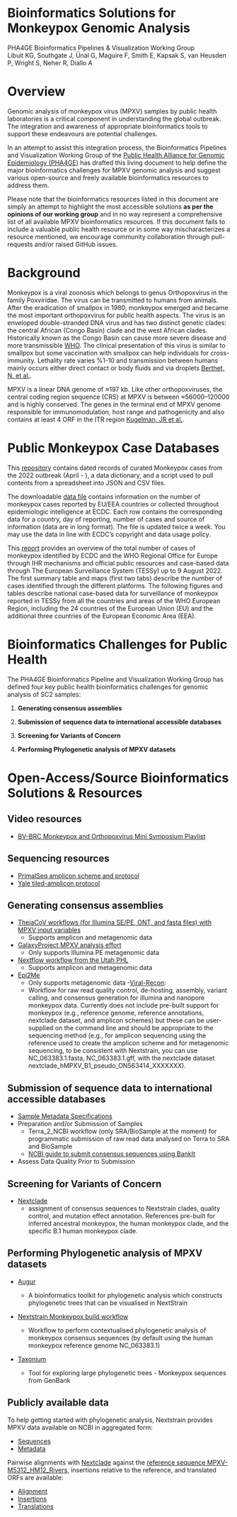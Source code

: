 # **Bioinformatics Solutions for Monkeypox Genomic Analysis**

PHA4GE Bioinformatics Pipelines &amp; Visualization Working Group <br/>
Libuit KG, Southgate J, Ünal G, Maguire F, Smith E, Kapsak S, van Heusden P, Wright S, Neher R, Diallo A

# Overview

Genomic analysis of monkeypox virus (MPXV) samples by public health laboratories is a critical component in understanding the global outbreak. The integration and awareness of appropriate bioinformatics tools to support these endeavours are potential challenges.

 In an attempt to assist this integration process, the Bioinformatics Pipelines and Visualization Working Group of the [Public Health Alliance for Genomic Epidemiology (PHA4GE)](https://www.pha4ge.org) has drafted this living document to help define the major bioinformatics challenges for MPXV genomic analysis and suggest various open-source and freely available bioinformatics resources to address them.

Please note that the bioinformatics resources listed in this document are simply an attempt to highlight the most accessible solutions **as per the opinions of our working group** and in no way represent a comprehensive list of all available MPXV bioinformatics resources. If this document fails to include a valuable public health resource or in some way mischaracterizes a resource mentioned, we encourage community collaboration through pull-requests and/or raised GitHub issues.


# Background

Monkeypox is a viral zoonosis which belongs to genus Orthopoxvirus in the family Poxviridae. The virus can be transmitted to humans from animals. After the eradication of smallpox in 1980, monkeypox emerged and became the most important orthopoxvirus for public health aspects. The virus is an enveloped double-stranded DNA virus and has two distinct genetic clades: the central African (Congo Basin) clade and the west African clades. Historically known as the Congo Basin can cause more severe disease and more transmissible [WHO](https://www.who.int/news-room/fact-sheets/detail/monkeypox). The clinical presentation of this virus is similar to smallpox but some vaccination with smallpox can help individuals for cross-immunity. Lethality rate varies %1-10 and transmission between humans mainly occurs either direct contact or body fluids and via droplets [Berthet, N. et al.](https://rdcu.be/cTOiG). 

MPXV is a linear DNA genome of ≈197 kb. Like other orthopoxviruses, the central coding region sequence (CRS) at MPXV is between ≈56000–120000 and is highly conserved. The genes in the terminal end of MPXV genome responsible for immunomodulation, host range and pathogenicity and also contains at least 4 ORF in the ITR region [Kugelman, JR et al.](https://www.ncbi.nlm.nih.gov/pmc/articles/PMC3901482/).  


# Public Monkeypox Case Databases

This [repository](https://github.com/globaldothealth/monkeypox) contains dated records of curated Monkeypox cases from the 2022 outbreak (April - ), a data dictionary, and a script used to pull contents from a spreadsheet into JSON and CSV files.

The downloadable [data file](https://www.ecdc.europa.eu/en/publications-data/data-monkeypox-cases-eueea) contains information on the number of monkeypox cases reported by EU/EEA countries or collected throughout epidemiologic intelligence at ECDC. Each row contains the corresponding data for a country, day of reporting, number of cases and source of information (data are in long format). The file is updated twice a week. You may use the data in line with ECDC’s copyright and data usage policy.

This [report](https://monkeypoxreport.ecdc.europa.eu/) provides an overview of the total number of cases of monkeypox identified by ECDC and the WHO Regional Office for Europe through IHR mechanisms and official public resources and case-based data through The European Surveillance System (TESSy) up to 9 August 2022. The first summary table and maps (first two tabs) describe the number of cases identified through the different platforms. The following figures and tables describe national case-based data for surveillance of monkeypox reported in TESSy from all the countries and areas of the WHO European Region, including the 24 countries of the European Union (EU) and the additional three countries of the European Economic Area (EEA).


# Bioinformatics Challenges for Public Health

The PHA4GE Bioinformatics Pipeline and Visualization Working Group has defined four key public health bioinformatics challenges for genomic analysis of SC2 samples:

1. **Generating consensus assemblies** 

2. **Submission of sequence data to international accessible databases** 

3. **Screening for Variants of Concern** 

4. **Performing Phylogenetic analysis of MPXV datasets** 

# Open-Access/Source Bioinformatics Solutions & Resources

## Video resources

- [BV-BRC Monkeypox and Orthopoxvirus Mini Symposium Playlist](https://youtube.com/playlist?list=PLWfOyhOW_OavOhvmuyUf19nsYASClMnXU)

## Sequencing resources

- [PrimalSeq amplicon scheme and protocol](https://www.protocols.io/view/monkeypox-virus-multiplexed-pcr-amplicon-sequencin-cd8ds9s6)
- [Yale tiled-amplicon protocol](https://www.protocols.io/view/monkeypox-virus-multiplexed-pcr-amplicon-sequencin-5qpvob1nbl4o/v2)


## Generating consensus assemblies
- [TheiaCoV workflows (for Illumina SE/PE, ONT, and fasta files) with MPXV input variables](https://www.protocols.io/view/monkeypox-virus-multiplexed-pcr-amplicon-sequencin-cd8ds9s6)
    - Supports amplicon and metagenomic data
- [GalaxyProject MPXV analysis effort](https://galaxyproject.org/projects/mpxv/)
    - Only supports Illumina PE metagenomic data
- [Nextflow workflow from the Utah PHL](https://github.com/UPHL-BioNGS/Cecret#monkeypox)
    - Supports amplicon and metagenomic data
- [Epi2Me](https://labs.epi2me.io/basic-monkeypox-workflow/)
    - Only supports metagenomic data
-[Viral-Recon](https://github.com/nf-core/viralrecon):
    - Workflow for raw read quality control, de-hosting, assembly, variant calling, and consensus generation for illumina and nanopore monkeypox data. Currently does not include pre-built support for monkeypox (e.g., reference genome, reference annotations, nextclade dataset, and amplicon schemes) but these can be user-supplied on the command line and should be appropriate to the sequencing method (e.g., for amplicon sequencing using the reference used to create the amplicon scheme and for metagenomic sequencing, to be consistent with Nextstrain, you can use NC_063383.1.fasta, NC_063383.1.gff, with the nextclade dataset nextclade_hMPXV_B1_pseudo_ON563414_XXXXXXX).

## Submission of sequence data to international accessible databases
- [Sample Metadata Specifications](https://sprcdn-assets.sprinklr.com/1652/133486a8-9b49-4461-a0d7-211c140947cc-562840094.pdf)
- Preparation and/or Submission of Samples
    - Terra_2_NCBI workflow (only SRA/BioSample at the moment) for programmatic submission of raw read data analysed on Terra to SRA and BioSample
    - [NCBI guide to submit consensus sequences using BankIt](https://www.ncbi.nlm.nih.gov/genbank/monkeypox_submission/)
- Assess Data Quality Prior to Submission


## Screening for Variants of Concern

- [Nextclade](https://clades.nextstrain.org/)
    - assignment of consensus sequences to Nextstrain clades, quality control, and mutation effect annotation.  References pre-built for inferred ancestral monkeypox, the human monkeypox clade, and the specific B.1 human monkeypox clade. 


## Performing Phylogenetic analysis of MPXV datasets

- [Augur](https://docs.nextstrain.org/projects/augur/en/stable/index.html)
    - A bioinformatics toolkit for phylogenetic analysis which constructs phylogenetic trees that can be visualised in NextStrain 

- [Nextstrain Monkeypox build workflow](https://github.com/nextstrain/monkeypox)
    - Workflow to perform contextualised phylogenetic analysis of monkeypox consensus sequences (by default using the human monkeypox reference genome NC_063383.1)

- [Taxonium](https://taxonium.org/?treeUrl=https%3A%2F%2Fns-proxy.vercel.app%2Fapi%2Fcharon%2FgetDataset%3Fprefix%3Dmonkeypox%2Fhmpxv1&ladderizeTree=true&treeType=nextstrain&color=%7B%22field%22%3A%22meta_country%22%7D)
    - Tool for exploring large phylogenetic trees - Monkeypox sequences from GenBank

## Publicly available data
To help getting started with phylogenetic analysis, Nextstrain provides MPXV data available on NCBI in aggregated form:
- [Sequences](https://data.nextstrain.org/files/workflows/monkeypox/sequences.fasta.xz)
- [Metadata](https://data.nextstrain.org/files/workflows/monkeypox/metadata.tsv.gz)

Pairwise alignments with [Nextclade](https://clades.nextstrain.org/) against the [reference sequence MPXV-M5312_HM12_Rivers](https://www.ncbi.nlm.nih.gov/nuccore/NC_063383), insertions relative to the reference, and translated ORFs are available:

- [Alignment](https://data.nextstrain.org/files/workflows/monkeypox/alignment.fasta.xz)
- [Insertions](https://data.nextstrain.org/files/workflows/monkeypox/insertions.csv.gz)
- [Translations](data.nextstrain.org/files/workflows/monkeypox/translations.zip)

